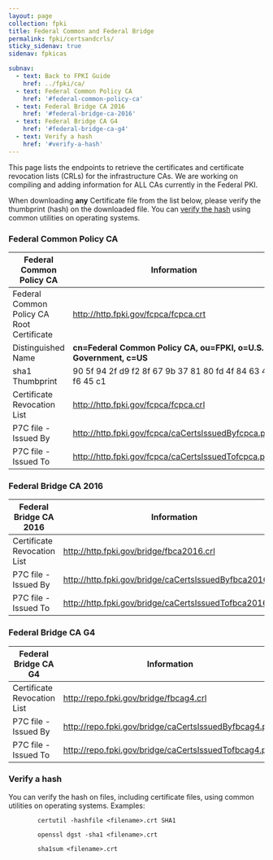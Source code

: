 ```yaml
---
layout: page
collection: fpki
title: Federal Common and Federal Bridge
permalink: fpki/certsandcrls/
sticky_sidenav: true
sidenav: fpkicas

subnav:
  - text: Back to FPKI Guide
    href: ../fpki/ca/
  - text: Federal Common Policy CA
    href: '#federal-common-policy-ca'
  - text: Federal Bridge CA 2016
    href: '#federal-bridge-ca-2016'
  - text: Federal Bridge CA G4
    href: '#federal-bridge-ca-g4'
  - text: Verify a hash
    href: '#verify-a-hash'
---
```


This page lists the endpoints to retrieve the certificates and certificate revocation lists (CRLs) for the infrastructure CAs.  We are working on compiling and adding information for ALL CAs currently in the Federal PKI. 

When downloading **any** Certificate file from the list below, please verify the thumbprint (hash) on the downloaded file.  You can [verify the hash](#verify-a-hash) using common utilities on operating systems. 

### Federal Common Policy CA

|**Federal Common Policy CA**|**Information**|
|-----------|---------------|
| Federal Common Policy CA Root Certificate | http://http.fpki.gov/fcpca/fcpca.crt |
| Distinguished Name 						| **cn=Federal Common Policy CA, ou=FPKI, o=U.S. Government, c=US** |
| sha1 Thumbprint							| 90 5f 94 2f d9 f2 8f 67 9b 37 81 80 fd 4f 84 63 47 f6 45 c1 |
| Certificate Revocation List				| http://http.fpki.gov/fcpca/fcpca.crl							|
| P7C file - Issued By						| http://http.fpki.gov/fcpca/caCertsIssuedByfcpca.p7c	|
| P7C file - Issued To						| http://http.fpki.gov/fcpca/caCertsIssuedTofcpca.p7c	|


### Federal Bridge CA 2016

|**Federal Bridge CA 2016**|**Information**|
|-----------|---------------|
| Certificate Revocation List				| http://http.fpki.gov/bridge/fbca2016.crl					|
| P7C file - Issued By						| http://http.fpki.gov/bridge/caCertsIssuedByfbca2016.p7c	|
| P7C file - Issued To						| http://http.fpki.gov/bridge/caCertsIssuedTofbca2016.p7c	|

### Federal Bridge CA G4

|**Federal Bridge CA G4**|**Information**|
|-----------|---------------|
| Certificate Revocation List				| http://repo.fpki.gov/bridge/fbcag4.crl				|
| P7C file - Issued By						| http://repo.fpki.gov/bridge/caCertsIssuedByfbcag4.p7c	|
| P7C file - Issued To						| http://repo.fpki.gov/bridge/caCertsIssuedTofbcag4.p7c	|

	 

### Verify a hash
You can verify the hash on files, including certificate files, using common utilities on operating systems.  Examples:

```
		certutil -hashfile <filename>.crt SHA1
```

```
		openssl dgst -sha1 <filename>.crt
```	

```
		sha1sum <filename>.crt
```
